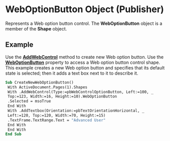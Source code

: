 
# WebOptionButton Object (Publisher)

Represents a Web option button control. The  **WebOptionButton** object is a member of the **Shape** object.


## Example

Use the  **[AddWebControl](94b54939-9627-6b38-4375-f1c87fc8c4f7.md)** method to create new Web option button. Use the  **[WebOptionButton](0c43387c-0cb6-5d6f-68cb-d1883ce17243.md)** property to access a Web option button control shape. This example creates a new Web option button and specifies that its default state is selected; then it adds a text box next to it to describe it.


```vb
Sub CreateNewWebOptionButton() 
 With ActiveDocument.Pages(1).Shapes 
 With .AddWebControl(Type:=pbWebControlOptionButton, Left:=100, _ 
 Top:=123, Width:=16, Height:=10).WebOptionButton 
 .Selected = msoTrue 
 End With 
 With .AddTextbox(Orientation:=pbTextOrientationHorizontal, _ 
 Left:=120, Top:=120, Width:=70, Height:=15) 
 .TextFrame.TextRange.Text = "Advanced User" 
 End With 
 End With 
End Sub
```

